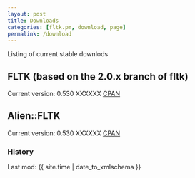 ```yaml
---
layout: post
title: Downloads
categories: [fltk.pm, download, page]
permalink: /download
---
```

Listing of current stable downlods

## FLTK (based on the 2.0.x branch of fltk)

Current version: 0.530 XXXXXX [CPAN](http://search.cpan.org/dist/FLTK/)

## Alien::FLTK

Current version: 0.530 XXXXXX [CPAN](http://search.cpan.org/dist/FLTK/)

### History




Last mod: {{ site.time | date_to_xmlschema }}
